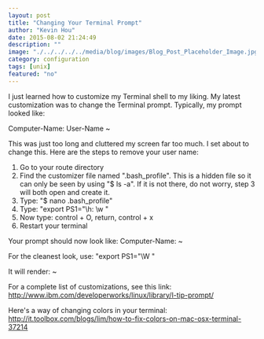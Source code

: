 ```yaml
---
layout: post
title: "Changing Your Terminal Prompt"
author: "Kevin Hou"
date: 2015-08-02 21:24:49
description: ""
image: "./../../../../media/blog/images/Blog_Post_Placeholder_Image.jpg"
category: configuration
tags: [unix]
featured: "no"
---
```

I just learned how to customize my Terminal shell to my liking. My latest customization was to change the Terminal prompt. Typically, my prompt looked like:

Computer-Name: User-Name ~

This was just too long and cluttered my screen far too much. I set about to change this. Here are the steps to remove your user name:

1. Go to your route directory
2. Find the customizer file named ".bash_profile". This is a hidden file so it can only be seen by using "$ ls -a". If it is not there, do not worry, step 3 will both open and create it.
3. Type: "$ nano .bash_profile"
4. Type: "export PS1="\h: \w "
5. Now type: control + O, return, control + x
6. Restart your terminal

Your prompt should now look like:
Computer-Name: ~

For the cleanest look, use:
"export PS1="\W "

It will render:
~


For a complete list of customizations, see this link:
http://www.ibm.com/developerworks/linux/library/l-tip-prompt/

Here's a way of changing colors in your terminal:
http://it.toolbox.com/blogs/lim/how-to-fix-colors-on-mac-osx-terminal-37214
